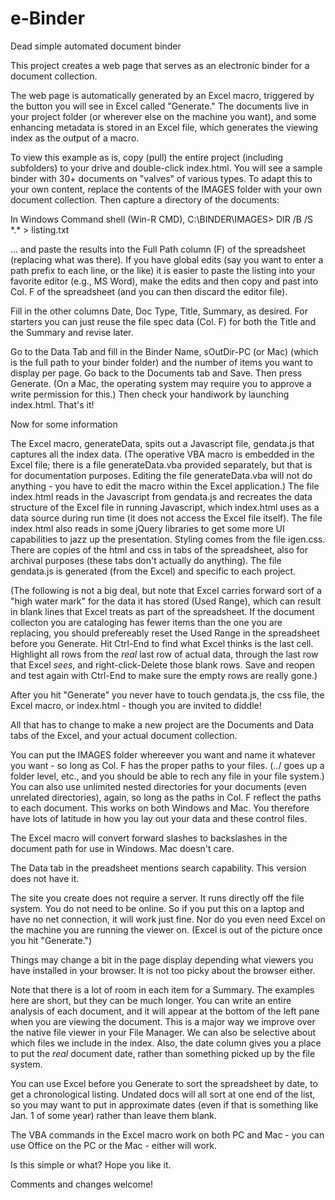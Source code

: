 # e-Binder
Dead simple automated document binder

This project creates a web page that serves as an electronic binder for a document collection.

The web page is automatically generated by an Excel macro, triggered by the button you will see in Excel called "Generate." The documents live in your project folder (or wherever else on the machine you want), and some enhancing metadata is stored in an Excel file, which generates the viewing index as the output of a macro.

To view this example as is, copy (pull) the entire project (including subfolders) to your drive and double-click index.html.
You will see a sample binder with 30+ documents on "valves" of various types.
To adapt this to your own content, replace the contents of the IMAGES folder with your own document collection.
Then capture a directory of the documents:

In Windows Command shell (Win-R CMD), C:\BINDER\IMAGES\> DIR /B /S \*.\* > listing.txt

 ... and paste the results into the Full Path column (F) of the spreadsheet (replacing what was there). If you have global edits (say you want to enter a path prefix to each line, or the like) it is easier to paste the listing into your favorite editor (e.g., MS Word), make the edits and then copy and past into Col. F of the spreadsheet (and you can then discard the editor file).
 
Fill in the other columns Date, Doc Type, Title, Summary, as desired. For starters you can just reuse the file spec data (Col. F) for both the Title and the Summary and revise later.

Go to the Data Tab and fill in the Binder Name, sOutDir-PC (or Mac) (which is the full path to your binder folder) and the number of items you want to display per page.
Go back to the Documents tab and Save. Then press Generate. (On a Mac, the operating system may require you to approve a write permission for this.)
Then check your handiwork by launching index.html.
That's it!

Now for some information

The Excel macro, generateData, spits out a Javascript file, gendata.js that captures all the index data. (The operative VBA macro is embedded in the Excel file; there is a file generateData.vba provided separately, but that is for documentation purposes. Editing the file generateData.vba will not do anything - you have to edit the macro within the Excel application.)
The file index.html reads in the Javascript from gendata.js and recreates the data structure of the Excel file in running Javascript, which index.html uses as a data source during run time (it does not access the Excel file itself).
The file index.html also reads in some jQuery libraries to get some more UI capabilities to jazz up the presentation.
Styling comes from the file igen.css. There are copies of the html and css in tabs of the spreadsheet, also for archival purposes (these tabs don't actually do anything). The file gendata.js is generated (from the Excel) and specific to each project. 

(The following is not a big deal, but note that Excel carries forward sort of a "high water mark" for the data it has stored (Used Range), which can result in blank lines that Excel treats as part of the spreadsheet. If the document collecton you are cataloging has fewer items than the one you are replacing, you should prefereably reset the Used Range in the spreadsheet before you Generate. Hit Ctrl-End to find what Excel thinks is the last cell. Highlight all rows from the *real* last row of actual data, through the last row that Excel *sees*, and right-click-Delete those blank rows. Save and reopen and test again with Ctrl-End to make sure the empty rows are really gone.)

After you hit "Generate" you never have to touch gendata.js, the css file, the Excel macro, or index.html - though you are invited to diddle!

All that has to change to make a new project are the Documents and Data tabs of the Excel, and your actual document collection.

You can put the IMAGES folder whereever you want and name it whatever you want - so long as Col. F has the proper paths to your files.
(../ goes up a folder level, etc., and you should be able to rech any file in your file system.) You can also use unlimited nested directories for your documents (even unrelated directories), again, so long as the paths in Col. F reflect the paths to each document.
This works on both Windows and Mac. You therefore have lots of latitude in how you lay out your data and these control files.

The Excel macro will convert forward slashes to backslashes in the document path for use in Windows. Mac doesn't care.

The Data tab in the preadsheet mentions search capability. This version does not have it.

The site you create does not require a server. It runs directly off the file system. You do not need to be online. 
So if you put this on a laptop and have no net connection, it will work just fine. Nor do you even need Excel on the machine you are running the viewer on. (Excel is out of the picture once you hit "Generate.")

Things may change a bit in the page display depending what viewers you have installed in your browser. It is not too picky about the browser either.

Note that there is a lot of room in each item for a Summary. The examples here are short, but they can be much longer. You can write an entire analysis of each document, and it will appear at the bottom of the left pane when you are viewing the document. This is a major way we improve over the native file viewer in your File Manager. We can also be selective about which files we include in the index. Also, the date column gives you a place to put the *real* document date, rather than something picked up by the file system.

You can use Excel before you Generate to sort the spreadsheet by date, to get a chronological listing. Undated docs will all sort at one end of the list, so you may want to put in approximate dates (even if that is something like Jan. 1 of some year) rather than leave them blank.

The VBA commands in the Excel macro work on both PC and Mac - you can use Office on the PC or the Mac - either will work.

Is this simple or what? Hope you like it.

Comments and changes welcome!
